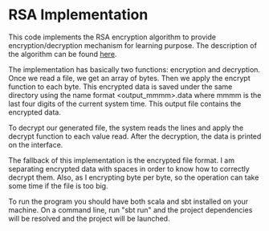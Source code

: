 # RSA Implementation

This code implements the RSA encryption algorithm to provide encryption/decryption mechanism for 
learning purpose.
The description of the algorithm can be found [here](http://en.wikipedia.org/wiki/RSA_cryptosystem).

The implementation has basically two functions: encryption and decryption.
Once we read a file, we get an array of bytes. Then we apply the encrypt function to each byte.
This encrypted data is saved under the same directory using the name format <output_mmmm>.data where mmmm is the last
four digits of the current system time. This output file contains the encrypted data.

To decrypt our generated file, the system reads the lines and apply the decrypt function to each value read.
After the decryption, the data is printed on the interface.

The fallback of this implementation is the encrypted file format. I am separating encrypted data with spaces
in order to know how to correctly decrypt them. Also, as I encrypting byte per byte, so the operation can take some time
if the file is too big.

To run the program you should have both scala and sbt installed on your machine.
On a command line, run "sbt run" and the project dependencies will be resolved and the project will be launched.
